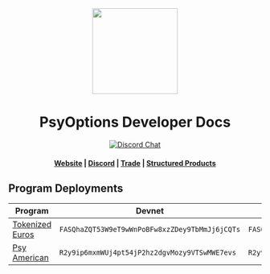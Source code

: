 <div align="center">
  <img height="170" src="https://www.psyoptions.io/static/Gradient-3b03130caf20b8bf48093eaa1f567a3a.png" />

  <h1>PsyOptions Developer Docs</h1>

  <p>
    <a href="https://discord.com/invite/Ew3dq7dKwp"><img alt="Discord Chat" src="https://img.shields.io/discord/821571258852442142?color=blue" /></a>
  </p>

  <h4>
    <a href="https://psyoptions.io/">Website</a>
    <span> | </span>
    <a href="https://discord.com/invite/Ew3dq7dKwp">Discord</a>
    <span> | </span>
    <a href="https://trade.psyoptions.io/">Trade</a>
    <span> | </span>
    <a href="https://app.psyfi.io">Structured Products</a>
  </h4>
</div>

## Program Deployments

| Program                                                            | Devnet                                         | Mainnet Beta                                   |
| ------------------------------------------------------------------ | ---------------------------------------------- | ---------------------------------------------- |
| [Tokenized Euros](https://github.com/mithraiclabs/tokenized-euros) | `FASQhaZQT53W9eT9wWnPoBFw8xzZDey9TbMmJj6jCQTs` | `FASQhaZQT53W9eT9wWnPoBFw8xzZDey9TbMmJj6jCQTs` |
| [Psy American](https://github.com/mithraiclabs/psyoptions)         | `R2y9ip6mxmWUj4pt54jP2hz2dgvMozy9VTSwMWE7evs`  | `R2y9ip6mxmWUj4pt54jP2hz2dgvMozy9VTSwMWE7evs`  |
